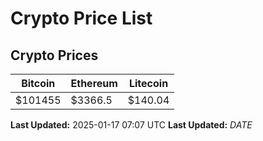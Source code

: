 # Crypto Price List

## Crypto Prices
| Bitcoin | Ethereum | Litecoin |
| ------- | -------- | -------- |
| $101455 | $3366.5 | $140.04 |
**Last Updated:** 2025-01-17 07:07 UTC
**Last Updated:** $DATE$
